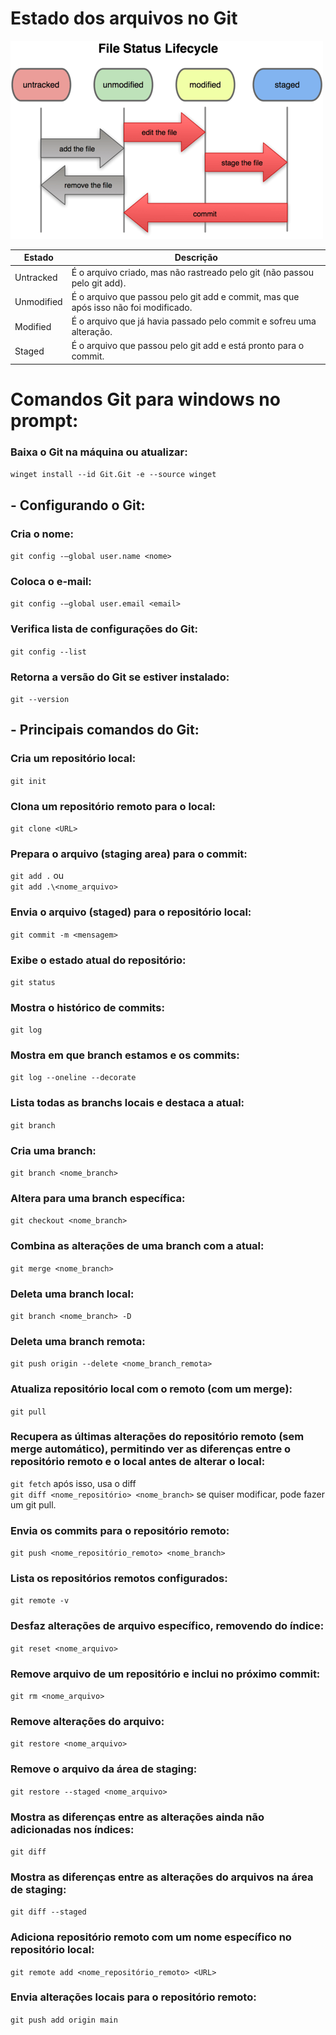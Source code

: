 # Estado dos arquivos no Git

![](file_lifecycle.png)

| Estado | Descrição |
|-------------|------------------------------------------------------------------------|
| Untracked | É o arquivo criado, mas não rastreado pelo git (não passou pelo git add).|
| Unmodified | É o arquivo que passou pelo git add e commit, mas que após isso não foi modificado.|
| Modified | É o arquivo que já havia passado pelo commit e sofreu uma alteração.|
| Staged | É o arquivo que passou pelo git add e está pronto para o commit.|

# Comandos Git para windows no prompt:

### Baixa o Git na máquina ou atualizar:
```winget install --id Git.Git -e --source winget```


## - Configurando o Git:

### Cria o nome:
```git config -–global user.name <nome>```
### Coloca o e-mail:
```git config -–global user.email <email>```
### Verifica lista de configurações do Git:
```git config --list```
### Retorna a versão do Git se estiver instalado:
```git --version```

## - Principais comandos do Git:

### Cria um repositório local:
```git init```
### Clona um repositório remoto para o local:
```git clone <URL>```
### Prepara o arquivo (staging area) para o commit:
```git add .``` ou  
```git add .\<nome_arquivo>```
### Envia o arquivo (staged) para o repositório local:
```git commit -m <mensagem>```
### Exibe o estado atual do repositório:
```git status```
### Mostra o histórico de commits:
```git log```
### Mostra em que branch estamos e os commits:
```git log --oneline --decorate```
### Lista todas as branchs locais e destaca a atual:
```git branch```
### Cria uma branch:
```git branch <nome_branch>```
### Altera para uma branch específica:
```git checkout <nome_branch>```
### Combina as alterações de uma branch com a atual:
```git merge <nome_branch>```
### Deleta uma branch local:
```git branch <nome_branch> -D```
### Deleta uma branch remota:
```git push origin --delete <nome_branch_remota>``` 
### Atualiza repositório local com o remoto (com um merge):
```git pull```
### Recupera as últimas alterações do repositório remoto (sem merge automático), permitindo ver as diferenças entre o repositório remoto e o local antes de alterar o local:
```git fetch``` após isso, usa o diff <br>
```git diff <nome_repositório> <nome_branch>``` se quiser modificar, pode fazer um git pull.
### Envia os commits para o repositório remoto:
```git push <nome_repositório_remoto> <nome_branch>```
### Lista os repositórios remotos configurados:
```git remote -v```
### Desfaz alterações de arquivo específico, removendo do índice:
```git reset <nome_arquivo>```
### Remove arquivo de um repositório e inclui no próximo commit:
```git rm <nome_arquivo>```
### Remove alterações do arquivo:
```git restore <nome_arquivo>```
### Remove o arquivo da área de staging:
```git restore --staged <nome_arquivo>```
### Mostra as diferenças entre as alterações ainda não adicionadas nos índices:
```git diff```
### Mostra as diferenças entre as alterações do arquivos na área de staging:
```git diff --staged```
### Adiciona repositório remoto com um nome específico no repositório local:
```git remote add <nome_repositório_remoto> <URL>```
### Envia alterações locais para o repositório remoto:
```git push add origin main```





